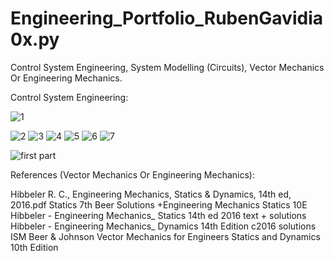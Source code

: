 # Engineering_Portfolio_RubenGavidia0x.py
Control System Engineering, System Modelling (Circuits), Vector Mechanics Or Engineering Mechanics.


Control System Engineering:

![1](https://github.com/RubenGavidia/Engineering_Portfolio_RubenGavidia0x.py/blob/main/James_Clerk_Maxwell.py/Mechanical%20System%20Fluid%20Friction%20Simulink%20Control%20System%20Engineerig.png)

![2](https://github.com/RubenGavidia/Engineering_Portfolio_RubenGavidia0x.py/blob/main/James_Clerk_Maxwell.py/diff%20eq_Mechanical%20System%20Fluid%20Friction%20Simulink%20Control%20System%20Engineerig.png)
![3](https://github.com/RubenGavidia/Engineering_Portfolio_RubenGavidia0x.py/blob/main/James_Clerk_Maxwell.py/blocks_diagram_Mechanical%20System%20Fluid%20Friction%20Simulink%20Control%20System%20Engineerig.png)
![4](https://github.com/RubenGavidia/Engineering_Portfolio_RubenGavidia0x.py/blob/main/James_Clerk_Maxwell.py/graphic_Mechanical%20System%20Fluid%20Friction%20Simulink%20Control%20System%20Engineerig.png)
![5](https://github.com/RubenGavidia/Engineering_Portfolio_RubenGavidia0x.py/blob/main/James_Clerk_Maxwell.py/analytical_solution_Mechanical%20System%20Fluid%20Friction%20Simulink%20Control%20System%20Engineerig.png)
![6](https://github.com/RubenGavidia/Engineering_Portfolio_RubenGavidia0x.py/blob/main/James_Clerk_Maxwell.py/python_calculationsUsingTime_Mechanical%20System%20Fluid%20Friction%20Simulink%20Control%20System%20Engineerig.png)
![7](https://github.com/RubenGavidia/Engineering_Portfolio_RubenGavidia0x.py/blob/main/James_Clerk_Maxwell.py/python_calculations2UsingTime_Mechanical%20System%20Fluid%20Friction%20Simulink%20Control%20System%20Engineerig.png)

![first part](https://github.com/RubenGavidia/Engineering_Portfolio_RubenGavidia0x.py/blob/main/James_Clerk_Maxwell.py/Paypal%20Vouch%2035%20dollars%20first%20part%20Simulink%20Control%20System%20Engineering.png)


References (Vector Mechanics Or Engineering Mechanics):

Hibbeler R. C., Engineering Mechanics, Statics & Dynamics, 14th ed, 2016.pdf
Statics 7th Beer Solutions +Engineering Mechanics Statics 10E
Hibbeler - Engineering Mechanics_ Statics 14th ed 2016 text + solutions
Hibbeler - Engineering Mechanics_ Dynamics 14th Edition c2016 solutions ISM
Beer & Johnson Vector Mechanics for Engineers Statics and Dynamics 10th Edition
